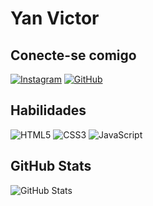 # Yan Victor

## Conecte-se comigo
[![Instagram](https://img.shields.io/badge/Instagram-000?style=for-the-badge&logo=instagram)](https://www.instagram.com/yanvictor96/)
[![GitHub](https://img.shields.io/badge/GitHub-000?style=for-the-badge&logo=GitHub)](https://github.com/YanVictor96)

## Habilidades
![HTML5](https://img.shields.io/badge/HTML5-000?style=for-the-badge&logo=html5)
![CSS3](https://img.shields.io/badge/CSS3-000?style=for-the-badge&logo=css3&logoColor=264CE4)
![JavaScript](https://img.shields.io/badge/JavaScript-000?style=for-the-badge&logo=javascript)


## GitHub Stats
![GitHub Stats](https://github-readme-stats.vercel.app/api?username=YanVictor96&theme=transparent&bg_color=000&border_color=30A3DC&show_icons=true&icon_color=30A3DC&title_color=E94D5F&text_color=FFF)

